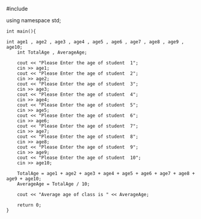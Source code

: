 

#include<iostream>

    
using namespace std;
    
    
    int main(){

    int age1 , age2 , age3 , age4 , age5 , age6 , age7 , age8 , age9 , age10;
        int TotalAge , AverageAge;

        cout << "Please Enter the age of student  1";
        cin >> age1;
        cout << "Please Enter the age of student  2";
        cin >> age2;
        cout << "Please Enter the age of student  3";
        cin >> age3;
        cout << "Please Enter the age of student  4";
        cin >> age4;
        cout << "Please Enter the age of student  5";
        cin >> age5;
        cout << "Please Enter the age of student  6";
        cin >> age6;
        cout << "Please Enter the age of student  7";
        cin >> age7;
        cout << "Please Enter the age of student  8";
        cin >> age8;
        cout << "Please Enter the age of student  9";
        cin >> age9;
        cout << "Please Enter the age of student  10";
        cin >> age10;
          
        TotalAge = age1 + age2 + age3 + age4 + age5 + age6 + age7 + age8 + age9 + age10;
        AverageAge = TotalAge / 10;

        cout << "Average age of class is " << AverageAge;

        return 0;
    }
